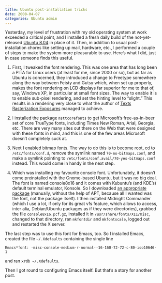 ```yaml
---
title: Ubuntu post-installation tricks
date: 2008-04-07
categories: Ubuntu admin
---
```


Yesterday, my level of frustration with my old operating system at work exceeded a critical point, and I installed a fresh daily build of the not-yet-released [Ubuntu 8.04][1] in place of it. Then, in addition to usual post-installation chores like setting up mail, hardware, etc., I performed a couple of steps to make the system more pleasurable to use. Here’s what I did, just in case someone finds this useful.

1. First, I tweaked the font rendering. This was one area that has long been a PITA for Linux users (at least for me, since 2000 or so), but as far as Ubuntu is concerned, they introduced a change to Freetype somewhere along the way between Feisty and Gutsy which, when set up properly, makes the font rendering on LCD displays far superior for me to that of, say, Windows XP, in particular at small font sizes. The way to enable it is to enable sub-pixel rendering, and set the hinting level to “slight.” This results in a rendering very close to what the author of [Texts Rasterization Exposures][2] managed to achieve.

2. I installed the package `msttcorefonts` to get Microsoft’s free-as-in-beer set of core TrueType fonts, including Times New Roman, Arial, Georgia, etc. There are very many sites out there on the Web that were designed with these fonts in mind, and this is one of the few areas Microsoft doesn’t completely suck at.

3. Next I enabled bitmap fonts. The way to do this is to become root, cd to `/etc/fonts/conf.d`, remove the symlink named `70-no-bitmaps.conf`, and make a symlink pointing to `/etc/fonts/conf.avail/70-yes-bitmaps.conf` instead. This would come in handy in the next step.

4. Which was installing my favourite console font. Unfortunately, it doesn’t come preinstalled with the Gnome-based Ubuntu, but it was no big deal. The font is named console8x16 and it comes with Kubuntu’s (and KDE’s) default terminal emulator, Konsole. So I downloaded [an appropriate package][3] (manually, without the help of APT, because all I wanted was the font, not the package itself). I then installed Midnight Commander (which I use a lot, if only for its great vfs feature, which allows to access, inter alia, Debian/Ubuntu packages as if they were directories), grabbed the file `console8x16.pcf.gz`, installed it in `/usr/share/fonts/X11/misc`, changed to that directory, ran `mkfontdir` and `mkfontscale`, logged out and restarted the X server.

The last step was to use this font for Emacs, too. So I installed Emacs, created the file `~/.Xdefaults` containing the single line

```
Emacs*font: -misc-console-medium-r-normal--16-160-72-72-c-80-iso10646-1
```

and ran `xrdb ~/.Xdefaults`.

Then I got round to configuring Emacs itself. But that’s a story for another post.

 [1]: https://wiki.ubuntu.com/HardyHeron
 [2]: http://www.antigrain.com/research/font_rasterization
 [3]: http://packages.ubuntu.com/hardy/konsole
